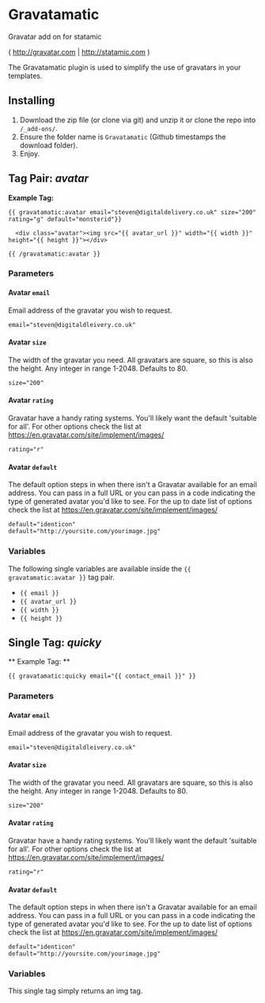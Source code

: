 Gravatamatic
============

Gravatar add on for statamic 

( http://gravatar.com | http://statamic.com )

The Gravatamatic plugin is used to simplify the use of gravatars in your templates. 

## Installing
1. Download the zip file (or clone via git) and unzip it or clone the repo into `/_add-ons/`.
2. Ensure the folder name is `Gravatamatic` (Github timestamps the download folder).
3. Enjoy.


## Tag Pair: *avatar*

**Example Tag:**

    {{ gravatamatic:avatar email="steven@digitaldelivery.co.uk" size="200" rating="g" default="monsterid"}} 

      <div class="avatar"><img src="{{ avatar_url }}" width="{{ width }}" height="{{ height }}"></div> 

    {{ /gravatamatic:avatar }}

    
### Parameters

#### Avatar `email`

Email address of the gravatar you wish to request.

    email="steven@digitaldleivery.co.uk"

 
#### Avatar `size`

The width of the gravatar you need. All gravatars are square, so this is also the height. Any integer in range 1-2048. Defaults to 80.

    size="200"

 
#### Avatar `rating`

Gravatar have a handy rating systems. You'll likely want the default 'suitable for all'. For other options check the list at https://en.gravatar.com/site/implement/images/

    rating="r"

#### Avatar `default`

The default option steps in when there isn't a Gravatar available for an email address. You can pass in a full URL or you can pass in a code indicating the type of generated avatar you'd like to see. For the up to date list of options check the list at https://en.gravatar.com/site/implement/images/

    default="identicon"
    default="http://yoursite.com/yourimage.jpg"
 
 
### Variables

The following single variables are available inside the `{{ gravatamatic:avatar }}` tag pair. 

- `{{ email }}`
- `{{ avatar_url }}`
- `{{ width }}`
- `{{ height }}` 

## Single Tag: *quicky*

** Example Tag: **

	{{ gravatamatic:quicky email="{{ contact_email }}" }}



### Parameters

#### Avatar `email`

Email address of the gravatar you wish to request.

    email="steven@digitaldleivery.co.uk"

 
#### Avatar `size`

The width of the gravatar you need. All gravatars are square, so this is also the height. Any integer in range 1-2048. Defaults to 80.

    size="200"

 
#### Avatar `rating`

Gravatar have a handy rating systems. You'll likely want the default 'suitable for all'. For other options check the list at https://en.gravatar.com/site/implement/images/

    rating="r"

#### Avatar `default`

The default option steps in when there isn't a Gravatar available for an email address. You can pass in a full URL or you can pass in a code indicating the type of generated avatar you'd like to see. For the up to date list of options check the list at https://en.gravatar.com/site/implement/images/

    default="identicon"
    default="http://yoursite.com/yourimage.jpg"
 

 ### Variables

 This single tag simply returns an img tag.
